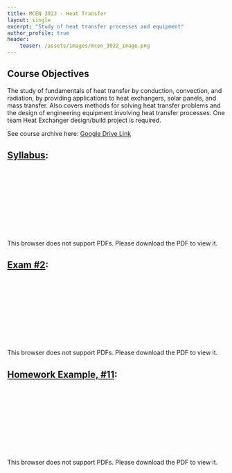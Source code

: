 ```yaml
---
title: MCEN 3022 - Heat Transfer
layout: single
excerpt: "Study of heat transfer processes and equipment"
author_profile: true
header:
    teaser: /assets/images/mcen_3022_image.png
---
```


## Course Objectives 

The study of fundamentals of heat transfer by conduction, convection, and radiation, by providing applications to heat exchangers, solar panels, and mass transfer. Also covers methods for solving heat transfer problems and the design of engineering equipment involving heat transfer processes. One team Heat Exchanger design/build project is required. 

See course archive here: [Google Drive Link](https://drive.google.com/drive/folders/0Bx-cli2KeHSBSkxtZVkzbTFzSkk?resourcekey=0-Q9WZrB3TA-ag_GieXLNChw&usp=drive_link)


## [Syllabus](/assets/pdfs/mcen_3022_syllabus.pdf):
<object data="/assets/pdfs/mcen_3022_syllabus.pdf" type="application/pdf" width="700px" height="700px">
    <embed src="/assets/pdfs/mcen_3022_syllabus.pdf">
        <p>This browser does not support PDFs. Please download the PDF to view it.</p>
    </embed>
</object>

## [Exam #2](/assets/pdfs/mcen_3022_exam2.pdf):
<object data="/assets/pdfs/mcen_3022_exam2.pdf" type="application/pdf" width="700px" height="700px">
    <embed src="/assets/pdfs/mcen_3022_exam2.pdf">
        <p>This browser does not support PDFs. Please download the PDF to view it.</p>
    </embed>
</object>

## [Homework Example, #11](/assets/pdfs/mcen_3022_hw11.pdf):
<object data="/assets/pdfs/mcen_3022_hw11.pdf" type="application/pdf" width="700px" height="700px">
    <embed src="/assets/pdfs/mcen_3022_hw11.pdf">
        <p>This browser does not support PDFs. Please download the PDF to view it.</p>
    </embed>
</object>



